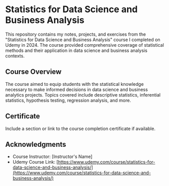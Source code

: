 # Statistics for Data Science and Business Analysis

This repository contains my notes, projects, and exercises from the "Statistics for Data Science and Business Analysis" course I completed on Udemy in 2024. The course provided comprehensive coverage of statistical methods and their application in data science and business analysis contexts.

## Course Overview

The course aimed to equip students with the statistical knowledge necessary to make informed decisions in data science and business analytics projects. Topics covered include descriptive statistics, inferential statistics, hypothesis testing, regression analysis, and more.

## Certificate

Include a section or link to the course completion certificate if available.

## Acknowledgments

- Course Instructor: [Instructor's Name]
- Udemy Course Link: [https://www.udemy.com/course/statistics-for-data-science-and-business-analysis/](https://www.udemy.com/course/statistics-for-data-science-and-business-analysis/)


